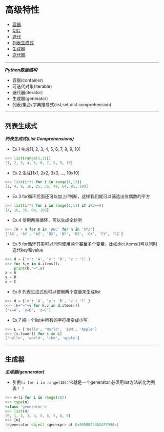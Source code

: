 # 高级特性
* [容器](#容器)
* [切片](#切片)
* [迭代](#迭代)
* [列表生成式](#列表生成式)
* [生成器](#生成器)
* [迭代器](#迭代器)
***
***Python数据结构***
* 容器(container)
* 可迭代对象(iterable)
* 迭代器(iterator)
* 生成器(generator)
* 列表/集合/字典推导式(list,set,dict comprehension)
***
## 列表生成式
***列表生成式(List Comprehensions)***
* Ex.1 生成[1, 2, 3, 4, 5, 6, 7, 8, 9, 10]
```python
>>> list(range(1,11))
[1, 2, 3, 4, 5, 6, 7, 8, 9, 10]
```
* Ex.2 生成[1x1, 2x2, 3x3, ..., 10x10]
```python
>>> list(i**2 for i in range(1,11))
[1, 4, 9, 16, 25, 36, 49, 64, 81, 100]
```
* Ex.3 for循环后面还可以加上if判断，这样我们就可以筛选出仅偶数的平方
```python
>>> list(i**2 for i in range(1,11) if i%2==0)
[4, 16, 36, 64, 100]
```
* Ex.4 使用两层循环，可以生成全排列
```python
>>> [m + n for m in 'ABC' for n in 'XYZ']
['AX', 'AY', 'AZ', 'BX', 'BY', 'BZ', 'CX', 'CY', 'CZ']
```
* Ex.5 for循环其实可以同时使用两个甚至多个变量，比如dict.items()可以同时迭代key和value
```python
>>> d = {'x': 'A', 'y': 'B', 'z': 'C' }
>>> for k,v in d.items():
	print(k,"=",v)	
x = A
y = B
z = C
```
* Ex.6 列表生成式也可以使用两个变量来生成list
```python
>>> d = {'x': 'A', 'y': 'B', 'z': 'C' }
>>> [k+"="+v for k,v in d.items()]
['x=A', 'y=B', 'z=C']
```
* Ex.7 把一个list中所有的字符串变成小写
```python
>>> L = ['Hello', 'World', 'IBM', 'Apple']
>>> [s.lower() for s in L]
['hello', 'world', 'ibm', 'apple']
```
***
## 生成器
***生成器(gennerator)***
* 引例`(i for i in range(10))`它就是一个generator,必须用list方法转化为列表！！
```python
>>> m=(i for i in range(10))
>>> type(m)
<class 'generator'>
>>> list(m)
[0, 1, 2, 3, 4, 5, 6, 7, 8, 9]
>>> [m]
[<generator object <genexpr> at 0x000002445AAF7990>]
```
